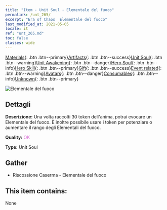```yaml
---
title: "Item - Unit Soul - Elementale del fuoco"
permalink: /unt_265/
excerpt: "Era of Chaos  Elementale del fuoco"
last_modified_at: 2021-05-05
locale: it
ref: "unt_265.md"
toc: false
classes: wide
---
```

 [Materials](/ItemsIT/){: .btn .btn--primary}[Artifacts](/ItemsIT/Artifacts/){: .btn .btn--success}[Unit Soul](/ItemsIT/UnitSoul/){: .btn .btn--warning}[Unit Awakening](/ItemsIT/UnitAwakening/){: .btn .btn--danger}[Hero Soul](/ItemsIT/HeroSoul/){: .btn .btn--info}[Hero Skill](/ItemsIT/HeroSkill/){: .btn .btn--primary}[Gift](/ItemsIT/Gift/){: .btn .btn--success}[Event related](/ItemsIT/Events/){: .btn .btn--warning}[Avatars](/ItemsIT/Avatars/){: .btn .btn--danger}[Consumables](/ItemsIT/Consumables/){: .btn .btn--info}[Unknown](/ItemsIT/Unknown/){: .btn .btn--primary}

 ![Elementale del fuoco](/images/u/ti_liehuoyuansu.jpg)

## Dettagli
 **Descrizione:** Una volta raccolti 30 token dell'anima, potrai evocare un Elementale del fuoco. È inoltre possibile usare i token per potenziare o aumentare il rango degli Elementali del fuoco.

 **Quality:** <span style="color: #DA70D6">OK</span>

 **Type:** Unit Soul

## Gather

*    Riscossione Caserma - Elementale del fuoco 

## This item contains:

  None

